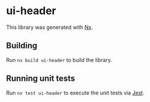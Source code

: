 # ui-header

This library was generated with [Nx](https://nx.dev).

## Building

Run `nx build ui-header` to build the library.

## Running unit tests

Run `nx test ui-header` to execute the unit tests via [Jest](https://jestjs.io).
